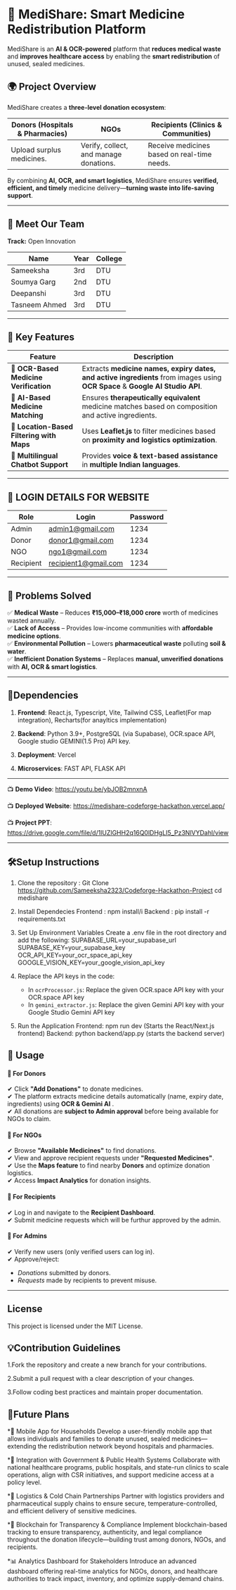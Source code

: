 

# 🏥 MediShare: Smart Medicine Redistribution Platform

MediShare is an **AI & OCR-powered** platform that **reduces medical waste** and **improves healthcare access** by enabling the **smart redistribution** of unused, sealed medicines.  

## 🌍 Project Overview  
MediShare creates a **three-level donation ecosystem**:  

|  Donors (Hospitals & Pharmacies) |  NGOs |  Recipients (Clinics & Communities) |
|-------------------------------------|--------|--------------------------------------|
| Upload surplus medicines. | Verify, collect, and manage donations. | Receive medicines based on real-time needs. |

By combining **AI, OCR, and smart logistics**, MediShare ensures **verified, efficient, and timely** medicine delivery—**turning waste into life-saving support**.  

---

## 👥 Meet Our Team  
**Track:** Open Innovation  

| Name          | Year | College |
|--------------|------|---------|
| Sameeksha   | 3rd  | DTU     |
| Soumya Garg | 2nd  | DTU     |
| Deepanshi   | 3rd  | DTU     |
| Tasneem Ahmed | 3rd | DTU |

---

## 🚀 Key Features  

| Feature  | Description |
|----------|------------|
| 📄 **OCR-Based Medicine Verification** | Extracts **medicine names, expiry dates, and active ingredients** from images using **OCR Space** & **Google AI Studio API**. |
| 🧠 **AI-Based Medicine Matching** | Ensures **therapeutically equivalent** medicine matches based on composition and active ingredients. |
| 📍 **Location-Based Filtering with Maps** | Uses **Leaflet.js** to filter medicines based on **proximity and logistics optimization**. |
| 💬 **Multilingual Chatbot Support** | Provides **voice & text-based assistance** in **multiple Indian languages**. |

---

## 🚀 LOGIN DETAILS FOR WEBSITE  

| Role  | Login | Password | 
|----------|------------|----------|
| Admin | admin1@gmail.com | 1234 |
| Donor | donor1@gmail.com | 1234 |
| NGO | ngo1@gmail.com | 1234 |
| Recipient | recipient1@gmail.com | 1234 |

---


## 🎯 Problems Solved  

✅ **Medical Waste** – Reduces **₹15,000–₹18,000 crore** worth of medicines wasted annually.  
✅ **Lack of Access** – Provides low-income communities with **affordable medicine options**.  
✅ **Environmental Pollution** – Lowers **pharmaceutical waste** polluting **soil & water**.  
✅ **Inefficient Donation Systems** – Replaces **manual, unverified donations** with **AI, OCR & smart logistics**.  

---
## 🔗Dependencies

1. **Frontend**: 
React.js, Typescript, Vite,
Tailwind CSS,
Leaflet(For map integration),
Recharts(for anayltics implementation)


2. **Backend**:
Python 3.9+,
PostgreSQL (via Supabase),
OCR.space API, 
Google studio GEMINI(1.5 Pro) API key.


3. **Deployment**:
Vercel

3. **Microservices**:
FAST API,
FLASK API
---
📺 **Demo Video**: https://youtu.be/ybJOB2mnxnA

📺 **Deployed Website**: https://medishare-codeforge-hackathon.vercel.app/

📺 **Project PPT**: https://drive.google.com/file/d/1lUZlGHH2q16Q0lDHgLI5_Pz3NlVYDahl/view


---

## 🛠️Setup Instructions 
1. Clone the repository :
   Git Clone https://github.com/Sameeksha2323/Codeforge-Hackathon-Project
   cd medishare
   
2. Install Dependecies
   Frontend : npm install/i
   Backend : pip install -r requirements.txt
   
3. Set Up Environment Variables
   Create a .env file in the root directory and add the following:
   SUPABASE_URL=your_supabase_url
   SUPABASE_KEY=your_supabase_key
   OCR_API_KEY=your_ocr_space_api_key
   GOOGLE_VISION_KEY=your_google_vision_api_key

4. Replace the API keys in the code:
   - In `ocrProcessor.js`: Replace the given OCR.space API key with your OCR.space API key
   - In `gemini_extractor.js`: Replace the given Gemini API key with your Google Studio Gemini API key
   
5. Run the Application
   Frontend: npm run dev  (Starts the React/Next.js frontend)
   Backend: python backend/app.py (starts the backend server) 

## 📌 Usage  

#### **🔹 For Donors**  
✔ Click **"Add Donations"** to donate medicines.           
✔ The platform extracts medicine details automatically (name, expiry date, ingredients) using **OCR & Gemini AI** .                    
✔ All donations are **subject to Admin approval** before being available for NGOs to claim.  

#### **🔹 For NGOs**  
✔ Browse **"Available Medicines"** to find donations.  
✔ View and approve recipient requests under **"Requested Medicines"**.  
✔ Use the **Maps feature** to find nearby **Donors** and optimize donation logistics.  
✔ Access **Impact Analytics** for donation insights.  

#### **🔹 For Recipients**  
✔ Log in and navigate to the **Recipient Dashboard**.  
✔ Submit medicine requests which will be furthur approved by the admin.  

#### **🔹 For Admins**  
✔ Verify new users (only verified users can log in).  
✔ Approve/reject:  
   - *Donations* submitted by donors.  
   - *Requests* made by recipients to prevent misuse.  

---

## License
This project is licensed under the MIT License.

## 💡Contribution Guidelines
1.Fork the repository and create a new branch for your contributions.

2.Submit a pull request with a clear description of your changes.

3.Follow coding best practices and maintain proper documentation.

## 🚀Future Plans
*📱 Mobile App for Households
Develop a user-friendly mobile app that allows individuals and families to donate unused, sealed medicines—extending the redistribution network beyond hospitals and pharmacies.

*🏥 Integration with Government & Public Health Systems
Collaborate with national healthcare programs, public hospitals, and state-run clinics to scale operations, align with CSR initiatives, and support medicine access at a policy level.

*🚚 Logistics & Cold Chain Partnerships
Partner with logistics providers and pharmaceutical supply chains to ensure secure, temperature-controlled, and efficient delivery of sensitive medicines.

*🔗 Blockchain for Transparency & Compliance
Implement blockchain-based tracking to ensure transparency, authenticity, and legal compliance throughout the donation lifecycle—building trust among donors, NGOs, and recipients.

*📊 Analytics Dashboard for Stakeholders
Introduce an advanced dashboard offering real-time analytics for NGOs, donors, and healthcare authorities to track impact, inventory, and optimize supply-demand chains.



